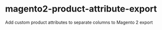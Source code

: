 # magento2-product-attribute-export
Add custom product attributes to separate columns to Magento 2 export
